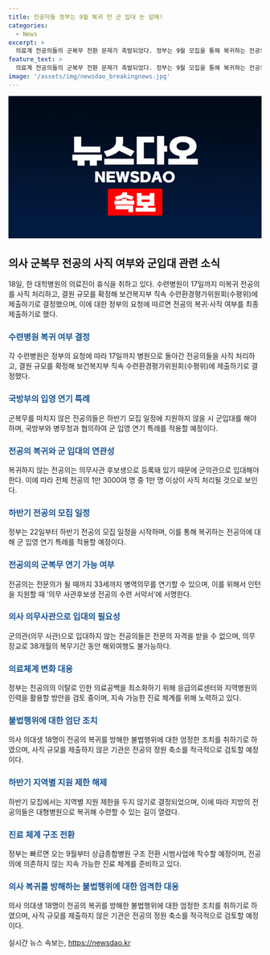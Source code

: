 ```yaml
---
title: 전공자들 정부는 9월 복귀 전 군 입대 눈 앞에!
categories:
  - News
excerpt: >
  의료계 전공의들의 군복무 전환 문제가 촉발되었다. 정부는 9월 모집을 통해 복귀하는 전공의들에게 군 입영 연기 특례를 적용할 예정이라고 밝혔다. 복귀하지 않는 경우 의무사관 후보생으로 등록돼 군입대해야 하며, 복귀한 전공의는 군입영이 연기되고 전문의 자격을 얻을 수 있다. 이에 대한 사설과 정책 방향에 대한 우려가 제기되고 있으며, 정부는 전공의 사직 규모를 검토하고 불법행위에 엄정 대응하기로 했다. 지역별 지원 제한이 없어진 것으로 예상되며, 이에 따라 지방의 전공의들은 수련을 진행할 수 있는 가능성이 열릴 것으로 보인다.
feature_text: >
  의료계 전공의들의 군복무 전환 문제가 촉발되었다. 정부는 9월 모집을 통해 복귀하는 전공의들에게 군 입영 연기 특례를 적용할 예정이라고 밝혔다. 복귀하지 않는 경우 의무사관 후보생으로 등록돼 군입대해야 하며, 복귀한 전공의는 군입영이 연기되고 전문의 자격을 얻을 수 있다. 이에 대한 사설과 정책 방향에 대한 우려가 제기되고 있으며, 정부는 전공의 사직 규모를 검토하고 불법행위에 엄정 대응하기로 했다. 지역별 지원 제한이 없어진 것으로 예상되며, 이에 따라 지방의 전공의들은 수련을 진행할 수 있는 가능성이 열릴 것으로 보인다.
image: '/assets/img/newsdao_breakingnews.jpg'
---
```


<p><img src="/assets/img/newsdao_breakingnews.jpg" alt="ontimetimes 속보" /></p>

<h2 data-ke-size="size26">의사 군복무 전공의 사직 여부와 군입대 관련 소식</h2>

<p data-ke-size="size16">18일, 한 대학병원의 의료진이 휴식을 취하고 있다. 수련병원이 17일까지 미복귀 전공의를 사직 처리하고, 결원 규모를 확정해 보건복지부 직속 수련환경평가위원회(수평위)에 제출하기로 결정했으며, 이에 대한 정부의 요청에 따르면 전공의 복귀·사직 여부를 최종 제출하기로 했다. </p>

<h3><b><span style="color: #1a5490;">수련병원 복귀 여부 결정</span></b></h3>

<p data-ke-size="size16">각 수련병원은 정부의 요청에 따라 17일까지 병원으로 돌아간 전공의들을 사직 처리하고, 결원 규모를 확정해 보건복지부 직속 수련환경평가위원회(수평위)에 제출하기로 결정했다.</p>

<h3><b><span style="color: #1a5490;">국방부의 입영 연기 특례</span></b></h3>

<p data-ke-size="size16">군복무를 마치지 않은 전공의들은 하반기 모집 일정에 지원하지 않을 시 군입대를 해야 하며, 국방부와 병무청과 협의하여 군 입영 연기 특례를 적용할 예정이다.</p>

<h3><b><span style="color: #1a5490;">전공의 복귀와 군 입대의 연관성</span></b></h3>

<p data-ke-size="size16">복귀하지 않는 전공의는 의무사관 후보생으로 등록돼 있기 때문에 군의관으로 입대해야 한다. 이에 따라 전체 전공의 1만 3000여 명 중 1만 명 이상이 사직 처리될 것으로 보인다.</p>

<h3><b><span style="color: #1a5490;">하반기 전공의 모집 일정</span></b></h3>

<p data-ke-size="size16">정부는 22일부터 하반기 전공의 모집 일정을 시작하며, 이를 통해 복귀하는 전공의에 대해 군 입영 연기 특례를 적용할 예정이다.</p>

<h3><b><span style="color: #1a5490;">전공의의 군복무 연기 가능 여부</span></b></h3>

<p data-ke-size="size16">전공의는 전문의가 될 때까지 33세까지 병역의무를 연기할 수 있으며, 이를 위해서 인턴을 지원할 때 ‘의무 사관후보생 전공의 수련 서약서’에 서명한다.</p>

<h3><b><span style="color: #1a5490;">의사 의무사관으로 입대의 필요성</span></b></h3>

<p data-ke-size="size16">군의관(의무 사관)으로 입대하지 않는 전공의들은 전문의 자격을 받을 수 없으며, 의무장교로 38개월의 복무기간 동안 해외여행도 불가능하다.</p>

<h3><b><span style="color: #1a5490;">의료체계 변화 대응</span></b></h3>

<p data-ke-size="size16">정부는 전공의의 이탈로 인한 의료공백을 최소화하기 위해 응급의료센터와 지역병원의 인력을 활용할 방안을 검토 중이며, 지속 가능한 진료 체계를 위해 노력하고 있다.</p>

<h3><b><span style="color: #1a5490;">불법행위에 대한 엄단 조치</span></b></h3>

<p data-ke-size="size16">의사 의대생 18명이 전공의 복귀를 방해한 불법행위에 대한 엄정한 조치를 취하기로 하였으며, 사직 규모를 제출하지 않은 기관은 전공의 정원 축소를 적극적으로 검토할 예정이다.</p>

<h3><b><span style="color: #1a5490;">하반기 지역별 지원 제한 해제</span></b></h3>

<p data-ke-size="size16">하반기 모집에서는 지역별 지원 제한을 두지 않기로 결정되었으며, 이에 따라 지방의 전공의들은 대형병원으로 복귀해 수련할 수 있는 길이 열렸다.</p>

<h3><b><span style="color: #1a5490;">진료 체계 구조 전환</span></b></h3>

<p data-ke-size="size16">정부는 빠르면 오는 9월부터 상급종합병원 구조 전환 시범사업에 착수할 예정이며, 전공의에 의존하지 않는 지속 가능한 진료 체계를 준비하고 있다.</p>

<h3><b><span style="color: #1a5490;">의사 복귀를 방해하는 불법행위에 대한 엄격한 대응</span></b></h3>

<p data-ke-size="size16">의사 의대생 18명이 전공의 복귀를 방해한 불법행위에 대한 엄정한 조치를 취하기로 하였으며, 사직 규모를 제출하지 않은 기관은 전공의 정원 축소를 적극적으로 검토할 예정이다.</p>
실시간 뉴스 속보는, <a href="https://newsdao.kr" rel="dofollow">https://newsdao.kr</a>



